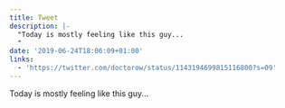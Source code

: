 ```yaml
---
title: Tweet
description: |-
  "Today is mostly feeling like this guy...
  "
date: '2019-06-24T18:06:09+01:00'
links:
  - 'https://twitter.com/doctorow/status/1143194699815116800?s=09'
---
```

Today is mostly feeling like this guy...
